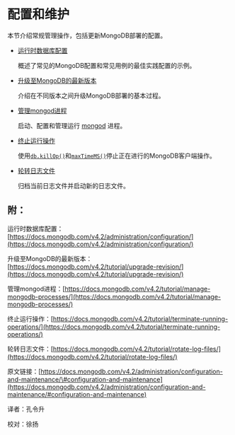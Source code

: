 # 配置和维护

本节介绍常规管理操作，包括更新MongoDB部署的配置。

* [运行时数据库配置](https://docs.mongodb.com/v4.2/administration/configuration/)

  概述了常见的MongoDB配置和常见用例的最佳实践配置的示例。

* [升级至MongoDB的最新版本](https://docs.mongodb.com/v4.2/tutorial/upgrade-revision/)

  介绍在不同版本之间升级MongoDB部署的基本过程。

* [管理mongod进程](https://docs.mongodb.com/v4.2/tutorial/manage-mongodb-processes/)

  启动、配置和管理运行 [mongod](https://docs.mongodb.com/v4.2/reference/program/mongod/#bin.mongod) 进程。

* [终止运行操作](https://docs.mongodb.com/v4.2/tutorial/terminate-running-operations/)

  使用[`db.killOp()`](https://docs.mongodb.com/v4.2/reference/method/db.killOp/#db.killOp)和[`maxTimeMS()`](https://docs.mongodb.com/v4.2/reference/method/cursor.maxTimeMS/#cursor.maxTimeMS)停止正在进行的MongoDB客户端操作。

* [轮转日志文件](https://docs.mongodb.com/v4.2/tutorial/rotate-log-files/)

  归档当前日志文件并启动新的日志文件。

## 附：

运行时数据库配置：[https://docs.mongodb.com/v4.2/administration/configuration/](https://docs.mongodb.com/v4.2/administration/configuration/)

升级至MongoDB的最新版本：[https://docs.mongodb.com/v4.2/tutorial/upgrade-revision/](https://docs.mongodb.com/v4.2/tutorial/upgrade-revision/)

管理mongod进程：[https://docs.mongodb.com/v4.2/tutorial/manage-mongodb-processes/](https://docs.mongodb.com/v4.2/tutorial/manage-mongodb-processes/)

终止运行操作：[https://docs.mongodb.com/v4.2/tutorial/terminate-running-operations/](https://docs.mongodb.com/v4.2/tutorial/terminate-running-operations/)

轮转日志文件：[https://docs.mongodb.com/v4.2/tutorial/rotate-log-files/](https://docs.mongodb.com/v4.2/tutorial/rotate-log-files/)

原文链接：[https://docs.mongodb.com/v4.2/administration/configuration-and-maintenance/\#configuration-and-maintenance](https://docs.mongodb.com/v4.2/administration/configuration-and-maintenance/#configuration-and-maintenance)

译者：孔令升

校对：徐扬

